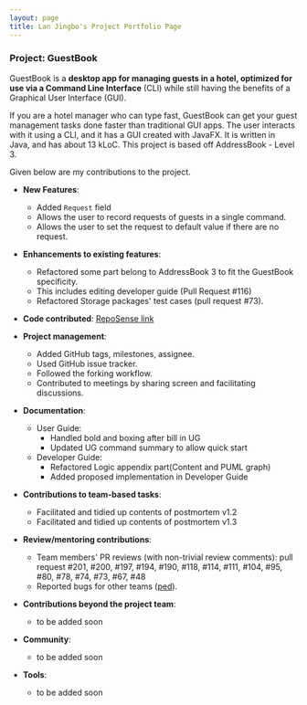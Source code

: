 ```yaml
---
layout: page
title: Lan Jingbo's Project Portfolio Page
---
```


### Project: GuestBook

GuestBook is a **desktop app for managing guests in a hotel,
optimized for use via a Command Line Interface** (CLI)
while still having the benefits of a Graphical User Interface (GUI).<br>

If you are a hotel manager who can type fast, GuestBook can get your
guest management tasks done faster than traditional GUI apps.
The user interacts with it using a CLI, and it has a GUI created with JavaFX.
It is written in Java, and has about 13 kLoC.
This project is based off AddressBook - Level 3.

Given below are my contributions to the project.

* **New Features**:
  * Added `Request` field
  * Allows the user to record requests of guests in a single command.
  * Allows the user to set the request to default value if there are no request.

* **Enhancements to existing features**:
  * Refactored some part belong to AddressBook 3 to fit the GuestBook specificity.
  * This includes editing developer guide (Pull Request #116)
  * Refactored Storage packages' test cases (pull request #73).

* **Code contributed**: [RepoSense link](https://nus-cs2103-ay2223s1.github.io/tp-dashboard/?search=&sort=groupTitle&sortWithin=title&timeframe=commit&mergegroup=&groupSelect=groupByRepos&breakdown=true&checkedFileTypes=docs~functional-code~test-code~other&since=2022-09-16&tabOpen=true&tabType=authorship&tabAuthor=Lan-Jingbo&tabRepo=AY2223S1-CS2103T-W16-1%2Ftp%5Bmaster%5D&authorshipIsMergeGroup=false&authorshipFileTypes=docs&authorshipIsBinaryFileTypeChecked=false&authorshipIsIgnoredFilesChecked=false)

* **Project management**:
  * Added GitHub tags, milestones, assignee.
  * Used GitHub issue tracker.
  * Followed the forking workflow.
  * Contributed to meetings by sharing screen and facilitating discussions.

* **Documentation**:
  * User Guide:
    * Handled bold and boxing after bill in UG
    * Updated UG command summary to allow quick start
  * Developer Guide:
    * Refactored Logic appendix part(Content and PUML graph)
    * Added proposed implementation in Developer Guide

* **Contributions to team-based tasks**:
  * Facilitated and tidied up contents of postmortem v1.2
  * Facilitated and tidied up contents of postmortem v1.3

* **Review/mentoring contributions**:
  * Team members' PR reviews (with non-trivial review comments): pull request #201, #200, #197, #194, #190, #118, #114, #111, #104, #95, #80, #78, #74, #73, #67, #48
  * Reported bugs for other teams ([ped](https://github.com/Lan-Jingbo/ped/issues)).

* **Contributions beyond the project team**:
  * to be added soon

* **Community**:
  * to be added soon

* **Tools**:
  * to be added soon
